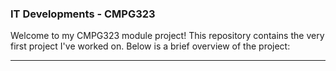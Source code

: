 ### IT Developments - CMPG323

Welcome to my CMPG323 module project! This repository contains the very first project
I've worked on. Below is a brief overview of the project:

---


